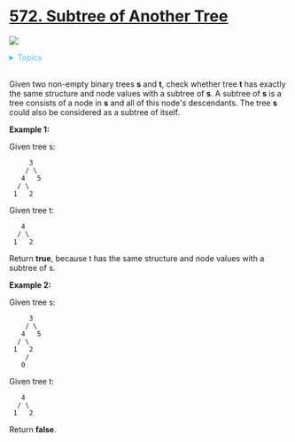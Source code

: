 # [572. Subtree of Another Tree](https://leetcode.com/problems/subtree-of-another-tree/description/)

![](https://img.shields.io/badge/Difficulty-Easy-green.svg)

<details>
<summary style="color:#4FC3F7">Topics</summary>

* [`Tree`](https://leetcode.com/tag/tree/)

</details>
<br />


Given two non-empty binary trees **s** and **t**, check whether tree **t** has exactly the same structure and node values with a subtree of **s**. A subtree of **s** is a tree consists of a node in **s** and all of this node's descendants. The tree **s** could also be considered as a subtree of itself.

**Example 1:**

Given tree s:

         3
        / \
       4   5
      / \
     1   2

Given tree t:

       4
      / \
     1   2

Return **true**, because t has the same structure and node values with a subtree of s.

**Example 2:**

Given tree s:


         3
        / \
       4   5
      / \
     1   2
        /
       0

Given tree t:

       4
      / \
     1   2

Return **false**.